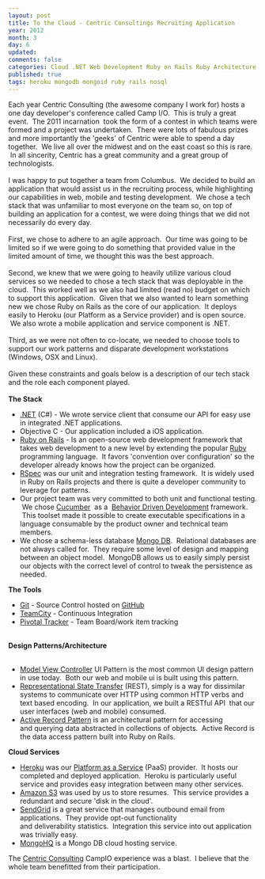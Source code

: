 ```yaml
---
layout: post
title: To the Cloud - Centric Consultings Recruiting Application
year: 2012
month: 3
day: 6
updated: 
comments: false
categories: Cloud .NET Web Development Ruby on Rails Ruby Architecture Agile
published: true
tags: heroku mongodb mongoid ruby rails nosql
---
```

Each year Centric Consulting (the awesome company I work for) hosts a one day developer's conference called Camp I/O. &nbsp;This is truly a great event. &nbsp;The 2011 incarnation &nbsp;took the form of a contest in which teams were formed and a project was undertaken. &nbsp;There were lots of fabulous prizes and more importantly the 'geeks' of Centric were able to spend a day together. &nbsp;We live all over the midwest and on the east coast so this is rare. &nbsp;In all sincerity, Centric has a great community and a great group of technologists.<br />
<br />
I was happy to put together a team from Columbus. &nbsp;We decided to build an application that would assist us in the recruiting process, while highlighting our capabilities in web, mobile and testing development. &nbsp;We chose a tech stack that was unfamiliar to most everyone on the team so, on top of building an application for a contest, we were doing things that we did not necessarily do every day.<br />
<br />
First, we chose to adhere to an agile approach. &nbsp;Our time was going to be limited so if we were going to do something that provided value in the limited amount of time, we thought this was the best approach.<br />
<br />
Second, we knew that we were going to heavily utilize various cloud services so we needed to chose a tech stack that was deployable in the cloud. &nbsp;This worked well as we also had limited (read no) budget on which to support this application. &nbsp;Given that we also wanted to learn something new we chose Ruby on Rails as the core of our application. &nbsp;It deploys easily to Heroku (our Platform as a Service provider) and is open source. &nbsp;We also wrote a mobile application and service component is .NET.<br />
<br />
Third, as we were not often to co-locate, we needed to choose tools to support our work patterns and disparate development workstations (Windows, OSX and Linux).<br />
<br />
Given these constraints and goals below is a description of our tech stack and the role each component played.<br />
<br />
<b>The Stack</b><br />
<ul>
<li><a href="http://asp.net/" target="_blank">.NET</a> (C#) - We wrote service client that consume our API for easy use in integrated .NET applications.</li>
<li>Objective C - Our application included a iOS application.</li>
<li><a href="http://rubyonrails.org/" target="_blank">Ruby on Rails</a> - Is an open-source web development framework that takes web development to a new level by extending the popular <a href="http://www.ruby-lang.org/" target="_blank">Ruby</a> programming language. &nbsp;It favors 'convention over configuration' so the developer already knows how the project can be organized.</li>
<li><a href="http://rspec.info/" target="_blank">RSpec</a> was our unit and integration testing framework. &nbsp;It is widely used in Ruby on Rails projects and there is quite a developer&nbsp;community to leverage for patterns.</li>
<li>Our project team was very committed to both unit and functional testing. &nbsp;We chose&nbsp;<a href="http://cukes.info/" target="_blank">Cucumber</a> &nbsp;as a &nbsp;<a href="http://en.wikipedia.org/wiki/Behavior_Driven_Development" target="_blank">Behavior Driven Development</a> framework. &nbsp;This toolset made it possible to create executable specifications in a language consumable by the product owner and technical team members.</li>
<li>We chose a schema-less database <a href="http://www.mongodb.org/" target="_blank">Mongo DB</a>. &nbsp;Relational databases are not always called for. &nbsp;They require some level of design and mapping between an object model. &nbsp;MongoDB allows us to easily simply persist our objects with the correct level of control to tweak the persistence as needed.</li>
</ul>
<div>
<b>The Tools</b></div>
<div>
<ul>
<li><a href="http://git-scm.com/" target="_blank">Git</a> - Source Control hosted on <a href="http://www.github.com/" target="_blank">GitHub</a></li>
<li><a href="http://www.jetbrains.com/teamcity/" target="_blank">TeamCity</a> - Continuous Integration</li>
<li><a href="http://www.pivotaltracker.com/" target="_blank">Pivotal Tracker</a> - Team Board/work item tracking</li>
</ul>
</div>
<br />
<b>Design Patterns/Architecture</b><br />
<br />
<ul>
<li><a href="http://en.wikipedia.org/wiki/Model_view_controller" target="_blank">Model View Controller</a> UI Pattern is the most common UI design pattern in use today. &nbsp;Both our web and mobile ui is built using this pattern.</li>
<li><a href="http://en.wikipedia.org/wiki/REST" target="_blank">Representational State Transfer</a> (REST), simply is a way for dissimilar systems to communicate over HTTP using common HTTP verbs and text based encoding. &nbsp;In our application, we built a RESTful API &nbsp;that our user interfaces (web and mobile) consumed.</li>
<li><a href="http://en.wikipedia.org/wiki/Active_record_pattern" target="_blank">Active Record Pattern</a> is an architectural pattern for accessing and&nbsp;querying&nbsp;data abstracted in collections of objects. &nbsp;Active Record is the data access pattern built into Ruby on Rails.</li>
</ul>
<div>
<b>Cloud Services</b></div>
<div>
<ul>
<li><a href="http://www.heroku.com/how" target="_blank">Heroku</a> was our <a href="http://en.wikipedia.org/wiki/Platform_as_a_service" target="_blank">Platform as a Service</a> (PaaS) provider. &nbsp;It hosts our completed and deployed application. &nbsp;Heroku is particularly useful service and provides easy integration between many other services.</li>
<li><a href="http://aws.amazon.com/s3/" target="_blank">Amazon S3</a> was used by us to store resumes. &nbsp;This service provides a redundant and secure 'disk in the cloud'.</li>
<li><a href="http://www.sendgrid.com/features.html" target="_blank">SendGrid</a> is a great service that manages outbound email from applications. &nbsp;They provide opt-out functionality and&nbsp;deliverability&nbsp;statistics. &nbsp;Integration this service into out application was trivially easy.</li>
<li><a href="http://www.mongohq.com/" target="_blank">MongoHQ</a> is a Mongo DB cloud hosting service.</li>
</ul>
</div>
<div class="separator" style="clear: both; text-align: left;">
<span style="text-align: -webkit-auto;">The <a href="http://www.centricconsulting.com/" target="_blank">Centric Consulting</a> CampIO experience was a blast. &nbsp;I believe that the whole team benefitted from their participation.</span></div>
<div class="separator" style="clear: both; text-align: center;">
<br /></div>

